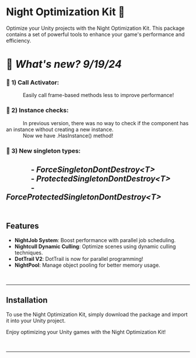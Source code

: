 # Night Optimization Kit 🌟

Optimize your Unity projects with the Night Optimization Kit. This package contains a set of powerful tools to enhance your game's performance and efficiency.

# 🧪 *What's new? 9/19/24*

### 🧪 1) Call Activator: <br>
&emsp;&emsp;&emsp; Easily call frame-based methods less to improve performance!<br>
### 🧪 2) Instance checks: <br>
&emsp;&emsp;&emsp; In previous version, there was no way to check if the component has an instance without creating a new instance. <br>
&emsp;&emsp;&emsp; Now we have .HasInstance() method!<br>
### 🧪 3) New singleton types: <br>
&emsp;&emsp;&emsp; - *ForceSingletonDontDestroy\<T>*<br>
&emsp;&emsp;&emsp; - *ProtectedSingletonDontDestroy\<T>*<br>
&emsp;&emsp;&emsp; - *ForceProtectedSingletonDontDestroy\<T>*<br>
<br>
---

## Features

- **NightJob System**: Boost performance with parallel job scheduling.
- **Nightcull Dynamic Culling**: Optimize scenes using dynamic culling techniques.
- **DotTrail V2**: DotTrail is now for parallel programming!
- **NightPool**: Manage object pooling for better memory usage.

<br>

---

## Installation

To use the Night Optimization Kit, simply download the package and import it into your Unity project.

Enjoy optimizing your Unity games with the Night Optimization Kit!

<br>

---

<br><br>